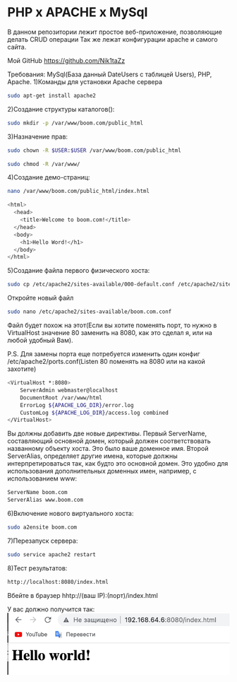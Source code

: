 # PHP x APACHE x MySql

В данном репозитории лежит простое веб-приложение, позволяющие делать CRUD операции
Так же лежат конфигурации apache и самого сайта.

Мой GitHub https://github.com/Nik1taZz

Требования: MySql(База данный DateUsers c таблицей Users), PHP, Apache.
1)Команды для установки Apache сервера
```bash
sudo apt-get install apache2
```

2)Создание структуры каталогов():
```bash
sudo mkdir -p /var/www/boom.com/public_html
```

3)Назначение прав:
```bash
sudo chown -R $USER:$USER /var/www/boom.com/public_html
```
```bash
sudo chmod -R /var/www/
```

4)Создание демо-страниц:
```bash
nano /var/www/boom.com/public_html/index.html
```
```bash
<html>
  <head>
    <title>Welcome to boom.com!</title>
  </head>
  <body>
    <h1>Hello Word!</h1>
  </body>
</html>
```

5)Создание файла первого физического хоста:
```bash
sudo cp /etc/apache2/sites-available/000-default.conf /etc/apache2/sites-available/boom.com.conf
```
Откройте новый файл
```bash
sudo nano /etc/apache2/sites-available/boom.com.conf
```
Файл будет похож на этот(Если вы хотите поменять порт, то нужно в VirtualHost значение 80 заменить на 8080, как это сделал я, или на любой удобный Вам). 

P.S. Для замены порта еще потребуется изменить один конфиг /etc/apache2/ports.conf(Listen 80 поменять на 8080 или на какой захотите) 
```bash
<VirtualHost *:8080>
    ServerAdmin webmaster@localhost
    DocumentRoot /var/www/html
    ErrorLog ${APACHE_LOG_DIR}/error.log
    CustomLog ${APACHE_LOG_DIR}/access.log combined
</VirtualHost>
```
Bы должны добавить две новые директивы. Первый ServerName, составляющий основной домен, который должен соответствовать названному объекту хоста. Это было ваше доменное имя. Второй ServerAlias, определяет другие имена, которые должны интерпретироваться так, как будто это основной домен. Это удобно для использования дополнительных доменных имен, например, с использованием www:

```bash
ServerName boom.com
ServerAlias www.boom.com
```

6)Включение нового виртуального хоста:
```bash
sudo a2ensite boom.com
```

7)Перезапуск сервера:
```bash
sudo service apache2 restart
``` 
8)Тест результатов:
```bash
http://localhost:8080/index.html
``` 
Вбейте в браузер hhtp://(ваш IP):(порт)/index.html

У вас должно получится так:
![](./img/HelloWorld.jpeg)
